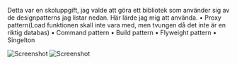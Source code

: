 Detta  var en skoluppgift, jag valde att göra ett bibliotek som använder sig av de designpatterns jag listar nedan.
Här lärde jag mig att använda. 
•	Proxy pattern(Load funktionen skall inte vara med, men tvungen då det inte är en riktig databas)
•	Command pattern
•	Build pattern
•	Flyweight pattern
•	Singelton

![Screenshot](https://github.com/Nordstroem1/BookLibraryDesignPatterns/blob/master/Sk%C3%A4rmbild%202024-04-08%20114952.png)
![Screenshot](https://github.com/Nordstroem1/BookLibraryDesignPatterns/blob/master/Sk%C3%A4rmbild%202024-04-08%20115020.png)
